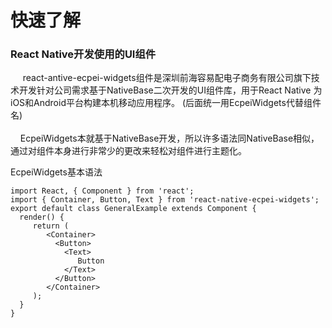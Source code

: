 # 快速了解

### React Native开发使用的UI组件

<p>&nbsp;&nbsp;&nbsp;&nbsp; react-antive-ecpei-widgets组件是深圳前海容易配电子商务有限公司旗下技术开发针对公司需求基于NativeBase二次开发的UI组件库，用于React Native 为iOS和Android平台构建本机移动应用程序。 (后面统一用EcpeiWidgets代替组件名) 
<br /><br />
&nbsp;&nbsp;&nbsp;&nbsp;EcpeiWidgets本就基于NativeBase开发，所以许多语法同NativeBase相似，通过对组件本身进行非常少的更改来轻松对组件进行主题化。
</p>

EcpeiWidgets基本语法

```
import React, { Component } from 'react';
import { Container, Button, Text } from 'react-native-ecpei-widgets';
export default class GeneralExample extends Component {
  render() {
	 return (
	    <Container>
	      <Button>
	        <Text>
	           Button
	        </Text>
	      </Button>
	    </Container>
	 );
  }
}
```

